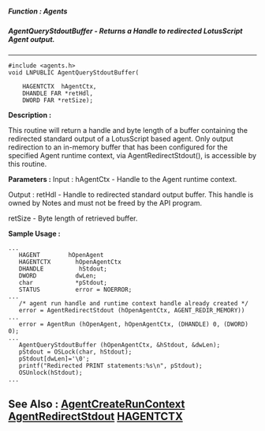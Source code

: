 ##### Function : Agents
##### AgentQueryStdoutBuffer - Returns a Handle to redirected LotusScript Agent output.
---
```
#include <agents.h>
void LNPUBLIC AgentQueryStdoutBuffer(

	HAGENTCTX  hAgentCtx,
	DHANDLE FAR *retHdl,
	DWORD FAR *retSize);
```
**Description :**

This routine will return a handle and byte length of a buffer containing the 
redirected standard output of a LotusScript based agent.   Only output 
redirection to an in-memory buffer that has been configured for the specified 
Agent runtime context, via AgentRedirectStdout(), is accessible by this 
routine.

**Parameters :**
Input :
hAgentCtx  -  Handle to the Agent runtime context.

Output :
retHdl  -  Handle to redirected standard output buffer.   This handle is owned by Notes and must not be freed by the API program.

retSize  -  Byte length of retrieved buffer.


**Sample Usage :**
```
...
   HAGENT        hOpenAgent
   HAGENTCTX       hOpenAgentCtx
   DHANDLE          hStdout;
   DWORD           dwLen;
   char            *pStdout;
   STATUS          error = NOERROR;
...
   /* agent run handle and runtime context handle already created */
   error = AgentRedirectStdout (hOpenAgentCtx, AGENT_REDIR_MEMORY))
...   
   error = AgentRun (hOpenAgent, hOpenAgentCtx, (DHANDLE) 0, (DWORD) 0);
...
   AgentQueryStdoutBuffer (hOpenAgentCtx, &hStdout, &dwLen);
   pStdout = OSLock(char, hStdout);
   pStdout[dwLen]='\0';
   printf("Redirected PRINT statements:%s\n", pStdout);
   OSUnlock(hStdout);
...

```
**See Also :**
[AgentCreateRunContext](/domino-c-api-docs/reference/Func/AgentCreateRunContext)
[AgentRedirectStdout](/domino-c-api-docs/reference/Func/AgentRedirectStdout)
[HAGENTCTX](/domino-c-api-docs/reference/Data/HAGENTCTX)
---
